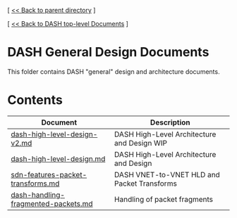 [ [ << Back to parent directory](../README.md) ]

[ [ << Back to DASH top-level Documents](../../README.md#contents) ]

# DASH General Design Documents

This folder contains DASH "general" design and architecture documents.

# Contents

| Document                                               | Description                                |
| ------------------------------------------------------ | ------------------------------------------ |
| [dash-high-level-design-v2.md](dash-high-level-design-v2.md) | DASH High-Level Architecture and Design WIP |
| [dash-high-level-design.md](dash-high-level-design.md) | DASH High-Level Architecture and Design |
| [sdn-features-packet-transforms.md](sdn-features-packet-transforms.md) | DASH VNET-to-VNET HLD and Packet Transforms   |
| [dash-handling-fragmented-packets.md](dash-handling-fragmented-packets.md)| Handling of packet fragments |
